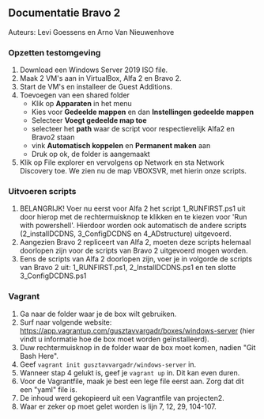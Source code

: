 ## Documentatie Bravo 2

Auteurs: Levi Goessens en Arno Van Nieuwenhove

### Opzetten testomgeving
1. Download een Windows Server 2019 ISO file.
2. Maak 2 VM's aan in VirtualBox, Alfa 2 en Bravo 2.
3. Start de VM's en installeer de Guest Additions.
4. Toevoegen van een shared folder
	- Klik op **Apparaten** in het menu
	- Kies voor **Gedeelde mappen** en dan **Instellingen gedeelde mappen**
	- Selecteer **Voegt gedeelde map toe**
	- selecteer het **path** waar de script voor respectievelijk Alfa2 en Bravo2 staan
	- vink **Automatisch koppelen** en **Permanent maken** aan
	- Druk op ok, de folder is aangemaakt
5. Klik op File explorer en vervolgens op Network en sta Network Discovery toe. We zien nu de map VBOXSVR, met hierin onze scripts.

### Uitvoeren scripts
1. BELANGRIJK! Voer nu eerst voor Alfa 2 het script 1_RUNFIRST.ps1 uit door hierop met de rechtermuisknop te klikken en te kiezen voor 'Run with powershell'. Hierdoor worden ook automatisch de andere scripts (2_installDCDNS, 3_ConfigDCDNS en 4_ADstructure) uitgevoerd.
2. Aangezien Bravo 2 repliceert van Alfa 2, moeten deze scripts helemaal doorlopen zijn voor de scripts van Bravo 2 uitgevoerd mogen worden.
3. Eens de scripts van Alfa 2 doorlopen zijn, voer je in volgorde de scripts van Bravo 2 uit: 1_RUNFIRST.ps1, 2_InstallDCDNS.ps1 en ten slotte 3_ConfigDCDNS.ps1

### Vagrant
1. Ga naar de folder waar je de box wilt gebruiken.
2. Surf naar volgende website: https://app.vagrantup.com/gusztavvargadr/boxes/windows-server (hier vindt u informatie hoe de box moet worden geïnstalleerd).
3. Duw rechtermuisknop in de folder waar de box moet komen, nadien "Git Bash Here".
4. Geef `vagrant init gusztavvargadr/windows-server` in.
5. Wanneer stap 4 gelukt is, geef je `vagrant up` in. Dit kan even duren.
6. Voor de Vagrantfile, maak je best een lege file eerst aan. Zorg dat dit een "yaml" file is.
7. De inhoud werd gekopieerd uit een Vagrantfile van projecten2.
8. Waar er zeker op moet gelet worden is lijn 7, 12, 29, 104-107.
